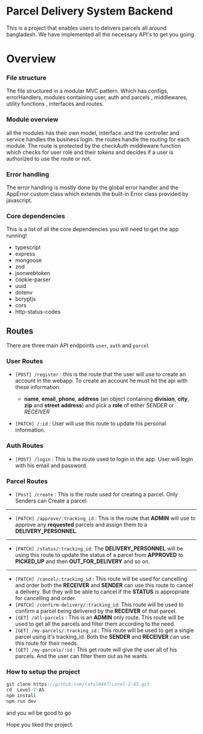 # Parcel Delivery System Backend

This is a project that enables users to delivers parcels all around bangladesh. We have implemented all the necessary API's to get you going.

# Overview

### File structure

The file structured in a modular MVC pattern. Which has configs, errorHandlers, modules containing user, auth and parcels , middlewares, utility functions , interfaces and routes.

### Module overview

all the modules has their own model, interface. and the controller and service handles the business login. the routes handle the routing for each module. The route is protected by the checkAuth middleware function which checks for user role and their tokens and decides if a user is authorized to use the route or not.

### Error handling

The error handling is mostly done by the global error handler and the AppError custom class which extends the built-in Error class provided by javascript.

### Core dependencies

This is a list of all the core dependencies you will need to get the app running!

- typescript
- express
- mongoose
- zod
- jsonwebtoken
- cookie-parser
- uuid
- dotenv
- bcryptjs
- cors
- http-status-codes

## Routes

There are three main API endpoints `user`, `auth` and `parcel`

### User Routes

- `[POST] /register` : this is the route that the user will use to create an account in the webapp. To create an account he must hit the api with these information.

  - **name**, **email**, **phone**, **address** (an object containing **division**, **city**, **zip** and **street** **address**) and pick a **role** of either _SENDER_ or _RECEIVER_

- `[PATCH] /:id` : User will use this route to update his personal information.

### Auth Routes

- `[POST] /login` : This is the route used to login in the app. User will login with his email and password.

### Parcel Routes

- `[Post] /create` : This is the route used for creating a parcel. Only Senders can Create a parcel.

---

- `[PATCH] /approve/:tracking_id` : This is the route that **ADMIN** will use to approve any **requested** parcels and assign them to a **DELIVERY_PERSONNEL**.

---

- `[PATCH] /status/:tracking_id`: The **DELIVERY_PERSONNEL** will be using this route to update the status of a parcel from **APPROVED** to **PICKED_UP** and then **OUT_FOR_DELIVERY** and so on.

---

- `[PATCH] /cancel/:tracking_id` : This route will be used for cancelling and order both the **RECEIVER** and **SENDER** can use this route to cancel a delivery. But they will be able to cancel if the **STATUS** is appropriate for cancelling and order.
- `[PATCH] /confirm-delivery/:tracking_id`: This route will be used to confirm a parcel being delivered by the **RECEIVER** of that parcel.
- `[GET] /all-parcels` : This is an **ADMIN** only route. This route will be used to get all the parcels and filter them according to the need.
- `[GET] /my-parcels/:tracking_id` : This route will be used to get a single parcel using it's tracking_id. Both the **SENDER** and **RECEIVER** can use this route for their needs.
- `[GET] /my-parcels/:id` : This get route will give the user all of his parcels. And the user can filter them out as he wants.

### How to setup the project

```javascript
git clone https://github.com/ratul0407/Level-2-A5.git
cd  Level-2-A5
npm install
npm run dev
```

and you wil be good to go

Hope you liked the project.
